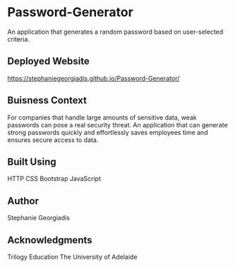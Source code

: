 # Password-Generator
An application that generates a random password based on user-selected criteria.
## Deployed Website
https://stephaniegeorgiadis.github.io/Password-Generator/
## Buisness Context
For companies that handle large amounts of sensitive data, weak passwords can pose a real security threat. An application that can generate strong passwords quickly and effortlessly saves employees time and ensures secure access to data.
## Built Using
HTTP
CSS
Bootstrap
JavaScript
## Author
Stephanie Georgiadis
## Acknowledgments
Trilogy Education
The University of Adelaide
